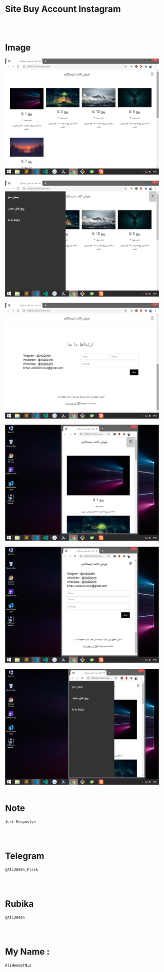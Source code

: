 # Site Buy Account Instagram
<br><br>
# Image
![wow](img/1.png)
<br><br>
![wow](img/2.png)
<br><br>
![wow](img/3.png)
<br><br>
![wow](img/4.png)
<br><br>
![wow](img/5.png)
<br><br>
![wow](img/6.png)
<br><br>
# Note
    Just Resposive
<br><br>
# Telegram
    @Ali2004h_Flask
<br><br>
# Rubika
    @Ali2004h
<br><br>
# My Name :
    AliHemmatNia